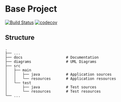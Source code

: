 # Base Project
[![Build Status](https://travis-ci.org/paul000000/BaseProject.svg?branch=master)](https://travis-ci.org/paul000000/BaseProject)
[![codecov](https://codecov.io/gh/paul000000/BaseProject/branch/master/graph/badge.svg)](https://codecov.io/gh/paul000000/BaseProject)

## Structure
```
.
├── ...
├── docs                    # Documentation
├── diagrams                # UML Diagrams
├── src
│   ├── main
│   │   ├── java            # Application sources
│   │   └── resources       # Application resources
│   └── test
│       ├── java            # Test sources
│       └── resources       # Test resources
└── ...
```

